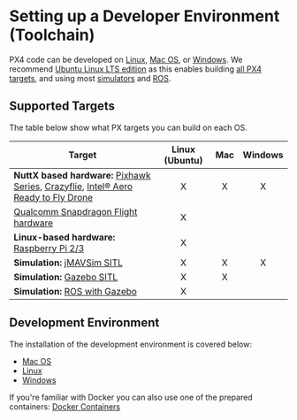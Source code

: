 # Setting up a Developer Environment (Toolchain)

PX4 code can be developed on [Linux](../setup/dev_env_linux.md), [Mac OS](../setup/dev_env_mac.md), or [Windows](../setup/dev_env_windows.md). We recommend [Ubuntu Linux LTS edition](https://wiki.ubuntu.com/LTS) as this enables building [all PX4 targets](#supported-targets), and using most [simulators](../simulation/README.md) and [ROS](../ros/README.md).

## Supported Targets

The table below show what PX targets you can build on each OS.

| Target                                                                                                                                                                                                                                                                                           | Linux (Ubuntu) | Mac | Windows |
| ------------------------------------------------------------------------------------------------------------------------------------------------------------------------------------------------------------------------------------------------------------------------------------------------ |:--------------:|:---:|:-------:|
| **NuttX based hardware:** [Pixhawk Series](https://docs.px4.io/master/en/flight_controller/pixhawk_series.html), [Crazyflie](https://docs.px4.io/master/en/flight_controller/crazyflie2.html), [Intel® Aero Ready to Fly Drone](https://docs.px4.io/master/en/flight_controller/intel_aero.html) |       X        |  X  |    X    |
| [Qualcomm Snapdragon Flight hardware](https://docs.px4.io/master/en/flight_controller/snapdragon_flight.html)                                                                                                                                                                                    |       X        |     |         |
| **Linux-based hardware:** [Raspberry Pi 2/3](https://docs.px4.io/master/en/flight_controller/raspberry_pi_navio2.html)                                                                                                                                                                           |       X        |     |         |
| **Simulation:** [jMAVSim SITL](../simulation/jmavsim.md)                                                                                                                                                                                                                                         |       X        |  X  |    X    |
| **Simulation:** [Gazebo SITL](../simulation/gazebo.md)                                                                                                                                                                                                                                           |       X        |  X  |         |
| **Simulation:** [ROS with Gazebo](../simulation/ros_interface.md)                                                                                                                                                                                                                                |       X        |     |         |


## Development Environment

The installation of the development environment is covered below:

  * [Mac OS](../setup/dev_env_mac.md)
  * [Linux](../setup/dev_env_linux.md)
  * [Windows](../setup/dev_env_windows.md)

If you're familiar with Docker you can also use one of the prepared containers: [Docker Containers](../test_and_ci/docker.md)
